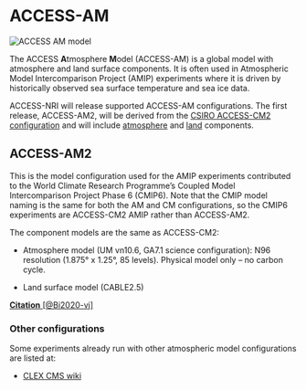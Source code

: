 # <div class="center-icons"> ACCESS-AM  </div>

<!-- {% include "call_contribute.md" %} -->

<img src="../../../assets/model-config-logos/access-am-config.png" alt="ACCESS AM model" class="image-background center-img with-border with-padding"></img>

The ACCESS **A**tmosphere **M**odel (ACCESS-AM) is a global model with atmosphere and land surface components. It is often used in Atmospheric Model Intercomparison Project (AMIP) experiments where it is driven by historically observed sea surface temperature and sea ice data.

ACCESS-NRI will release supported ACCESS-AM configurations.  The first release, ACCESS-AM2, will be derived from the [CSIRO ACCESS-CM2 configuration](#access-cm2) and will include [atmosphere] and [land] components.

## <div class="center-icons"> ACCESS-AM2 </div>

This is the model configuration used for the AMIP experiments contributed to the World Climate Research Programme’s Coupled Model Intercomparison Project Phase 6 (CMIP6). Note that the CMIP model naming is the same for both the AM and CM configurations, so the CMIP6 experiments are ACCESS-CM2 AMIP rather than ACCESS-AM2.

The component models are the same as ACCESS-CM2:

- Atmosphere model (UM vn10.6, GA7.1 science configuration): N96 resolution (1.875° x 1.25°, 85 levels). Physical model only – no carbon cycle.

- Land surface model (CABLE2.5)

[**Citation** [@Bi2020-vj]][ACCESS-CM2-cite]

### Other configurations

Some experiments already run with other atmospheric model configurations  are listed at:

 - [CLEX CMS wiki][UMexperiments]

[atmosphere]: ../model_components/atmosphere.md
[land]: ../model_components/land.md
[UM-hive]: ../model_components/atmosphere.md#the-unified-model
[JULES-hive]: ../model_components/land.md#jules
[CABLE-hive]: ../model_components/land.md#cable
[UMstart]: http://climate-cms.wikis.unsw.edu.au/Unified_Model
[UMexperiments]: http://climate-cms.wikis.unsw.edu.au/UM_Experiments
[ACCESS-CM2-cite]: https://www.publish.csiro.au/es/ES19040
